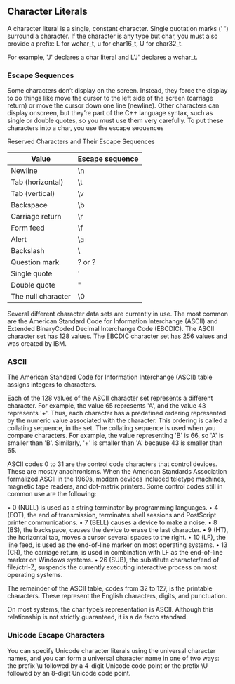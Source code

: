 ## Character Literals
A character literal is a single, constant character. Single quotation marks (' ') surround a character. If the character is any type but char, you must also provide a prefix:
L for wchar_t,
u for char16_t,
U for char32_t.

For example, 'J' declares a char literal and L'J' declares a wchar_t.


### Escape Sequences
Some characters don’t display on the screen. Instead, they force the display
to do things like move the cursor to the left side of the screen (carriage
return) or move the cursor down one line (newline). Other characters can
display onscreen, but they’re part of the C++ language syntax, such as single
or double quotes, so you must use them very carefully. To put these characters into a char, you use the escape sequences

Reserved Characters and Their Escape Sequences

| Value | Escape sequence |
|-------|-----------------|
| Newline | \n |
| Tab (horizontal) | \t |
|Tab (vertical) | \v |
|Backspace | \b |
|Carriage return | \r |
|Form feed | \f |
|Alert | \a |
|Backslash | \\ |
|Question mark | ? or \? |
|Single quote | \' |
|Double quote | \" |
|The null character | \0 |

Several different character data sets are currently in use. The most common are the
American Standard Code for Information Interchange (ASCII) and Extended BinaryCoded Decimal Interchange Code (EBCDIC). The ASCII character set has 128 values.
The EBCDIC character set has 256 values and was created by IBM.

### ASCII
The American Standard Code for Information Interchange (ASCII) table assigns integers to characters.

Each of the 128 values of the ASCII character set represents a different character. For example, the value 65 represents 'A', and the value 43 represents '+'. Thus, each character has a predefined ordering represented by the numeric value associated with the
character. This ordering is called a collating sequence, in the set. The collating sequence is used when you compare characters. For example, the value representing 'B' is 66, so 'A' is smaller than 'B'. Similarly, '+' is smaller than 'A' because 43 is smaller than 65.

ASCII codes 0 to 31 are the control code characters that control devices. These are mostly anachronisms. When the American Standards Association formalized ASCII in the 1960s, modern devices included teletype machines, magnetic tape readers, and dot-matrix printers. Some control codes still in common use are the following:

•	 0 (NULL) is used as a string terminator by programming languages.
•	 4 (EOT), the end of transmission, terminates shell sessions and PostScript printer communications.
•	 7 (BELL) causes a device to make a noise.
•	 8 (BS), the backspace, causes the device to erase the last character.
•	 9 (HT), the horizontal tab, moves a cursor several spaces to the right.
•	 10 (LF), the line feed, is used as the end-of-line marker on most operating systems.
•	 13 (CR), the carriage return, is used in combination with LF as the end-of-line marker on Windows systems.
•	 26 (SUB), the substitute character/end of file/ctrl-Z, suspends the currently executing interactive process on most operating systems.

The remainder of the ASCII table, codes from 32 to 127, is the printable characters. These represent the English characters, digits, and punctuation.

On most systems, the char type’s representation is ASCII. Although this relationship is not strictly guaranteed, it is a de facto standard.



### Unicode Escape Characters
You can specify Unicode character literals using the universal character names,
and you can form a universal character name in one of two ways: the prefix
\u followed by a 4-digit Unicode code point or the prefix \U followed by an
8-digit Unicode code point.
